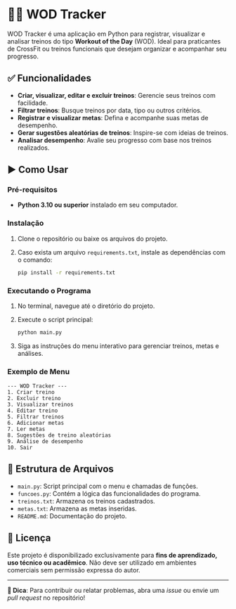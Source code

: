 # 🏋️‍♂️ WOD Tracker

WOD Tracker é uma aplicação em Python para registrar, visualizar e analisar treinos do tipo **Workout of the Day** (WOD). Ideal para praticantes de CrossFit ou treinos funcionais que desejam organizar e acompanhar seu progresso.

## ✅ Funcionalidades

- **Criar, visualizar, editar e excluir treinos**: Gerencie seus treinos com facilidade.
- **Filtrar treinos**: Busque treinos por data, tipo ou outros critérios.
- **Registrar e visualizar metas**: Defina e acompanhe suas metas de desempenho.
- **Gerar sugestões aleatórias de treinos**: Inspire-se com ideias de treinos.
- **Analisar desempenho**: Avalie seu progresso com base nos treinos realizados.

## ▶️ Como Usar

### Pré-requisitos

- **Python 3.10 ou superior** instalado em seu computador.

### Instalação

1. Clone o repositório ou baixe os arquivos do projeto.
2. Caso exista um arquivo `requirements.txt`, instale as dependências com o comando:

   ```bash
   pip install -r requirements.txt
   ```

### Executando o Programa

1. No terminal, navegue até o diretório do projeto.
2. Execute o script principal:

   ```bash
   python main.py
   ```

3. Siga as instruções do menu interativo para gerenciar treinos, metas e análises.

### Exemplo de Menu

```
--- WOD Tracker ---
1. Criar treino
2. Excluir treino
3. Visualizar treinos
4. Editar treino
5. Filtrar treinos
6. Adicionar metas
7. Ler metas
8. Sugestões de treino aleatórias
9. Análise de desempenho
10. Sair
```

## 📁 Estrutura de Arquivos

- `main.py`: Script principal com o menu e chamadas de funções.
- `funcoes.py`: Contém a lógica das funcionalidades do programa.
- `treinos.txt`: Armazena os treinos cadastrados.
- `metas.txt`: Armazena as metas inseridas.
- `README.md`: Documentação do projeto.

## 📄 Licença

Este projeto é disponibilizado exclusivamente para **fins de aprendizado, uso técnico ou acadêmico**. Não deve ser utilizado em ambientes comerciais sem permissão expressa do autor.

---

**🚀 Dica**: Para contribuir ou relatar problemas, abra uma _issue_ ou envie um _pull request_ no repositório!
